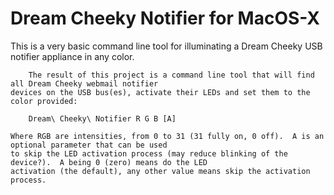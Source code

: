 Dream Cheeky Notifier for MacOS-X
============================

This is a very basic command line tool for illuminating a Dream Cheeky USB notifier appliance in any color.

        The result of this project is a command line tool that will find all Dream Cheeky webmail notifier
  	devices on the USB bus(es), activate their LEDs and set them to the color provided:

		Dream\ Cheeky\ Notifier R G B [A]

	Where RGB are intensities, from 0 to 31 (31 fully on, 0 off).  A is an optional parameter that can be used
	to skip the LED activation process (may reduce blinking of the device?).  A being 0 (zero) means do the LED
	activation (the default), any other value means skip the activation process.
